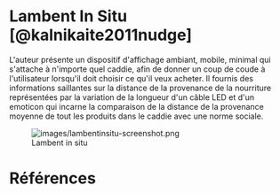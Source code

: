 # Lambent In Situ [@kalnikaite2011nudge]

L'auteur présente un dispositif d'affichage ambiant, mobile, minimal qui s'attache à n'importe quel caddie, afin de donner un coup de coude à l'utilisateur lorsqu'il doit choisir ce qu'il veux acheter. Il fournis des informations saillantes sur la distance de la provenance de la nourriture représentées par la variation de la longueur d'un câble LED et d'un emoticon qui incarne la comparaison de la distance de la provenance moyenne de tout les produits dans le caddie avec une norme sociale.

<figure>
<img src="images/lambentinsitu-screenshot.png" alt="images/lambentinsitu-screenshot.png">
  <figcaption>Lambent in situ</figcaption>
</figure>

# Références
